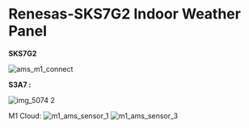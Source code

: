 # Renesas-SKS7G2  Indoor Weather Panel

**SKS7G2**


![ams_m1_connect](https://user-images.githubusercontent.com/7789293/28956994-b150e8f0-78a4-11e7-8249-c7845606b691.JPG)

**S3A7 :**


![img_5074 2](https://user-images.githubusercontent.com/7789293/28956833-e30d873c-78a3-11e7-9f4d-78ff492f0207.JPG)

M1 Cloud:
![m1_ams_sensor_1](https://user-images.githubusercontent.com/7789293/28957113-6134b5b2-78a5-11e7-94fb-d4f2dcbddf1e.png)
![m1_ams_sensor_3](https://user-images.githubusercontent.com/7789293/28957117-6372c8b4-78a5-11e7-95a9-8bc28fbbdecc.png)
